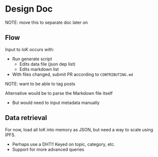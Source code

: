 # Design Doc

NOTE: move this to separate doc later on


## Flow

Input to IoK occurs with: 
* Run generate script
  * Edits data file (json dep list)
  * Edits markdown list
* With files changed, submit PR according to `CONTRIBUTING.md`

NOTE: want to be able to tag posts

Alternative would be to parse the Markdown file itself
* But would need to input metadata manually

## Data retrieval

For now, load all IoK into memory as JSON, but need a way to scale using IPFS.
* Perhaps use a DHT!! Keyed on topic, category, etc.
* Support for more advanced queries